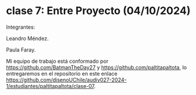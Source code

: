 # clase 7: Entre Proyecto (04/10/2024)

Integrantes:

Leandro Méndez.

Paula Faray.

Mi equipo de trabajo está conformado por https://github.com/BatmanTheDay27 y <https://github.com/paltitapaltota>, lo entregaremos en el repositorio en este enlace https://github.com/disenoUChile/audiv027-2024-1/estudiantes/paltitapaltota/clase-07.
